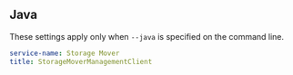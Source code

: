 ## Java

These settings apply only when `--java` is specified on the command line.

``` yaml $(java)
service-name: Storage Mover
title: StorageMoverManagementClient
```